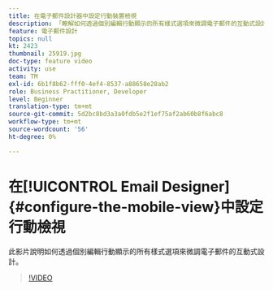 ```yaml
---
title: 在電子郵件設計器中設定行動裝置檢視
description: 「瞭解如何透過個別編輯行動顯示的所有樣式選項來微調電子郵件的互動式設計。」
feature: 電子郵件設計
topics: null
kt: 2423
thumbnail: 25919.jpg
doc-type: feature video
activity: use
team: TM
exl-id: 6b1f8b62-fff0-4ef4-8537-a88658e28ab2
role: Business Practitioner, Developer
level: Beginner
translation-type: tm+mt
source-git-commit: 5d2bc8bd3a3a0fdb5e2f1ef75af2ab60b8f6abc8
workflow-type: tm+mt
source-wordcount: '56'
ht-degree: 0%

---
```


# 在[!UICONTROL Email Designer] {#configure-the-mobile-view}中設定行動檢視

此影片說明如何透過個別編輯行動顯示的所有樣式選項來微調電子郵件的互動式設計。

>[!VIDEO](https://video.tv.adobe.com/v/25919?quality=12)

